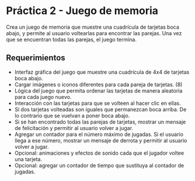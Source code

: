 # Práctica 2 - Juego de memoria

Crea un juego de memoria que muestre una cuadrícula de tarjetas boca abajo, y permite al usuario voltearlas para encontrar las parejas. Una vez que se encuentran todas las parejas, el juego termina.

## Requerimientos

* Interfaz gráfica del juego que muestre una cuadrícula de 4x4 de tarjetas boca abajo.
* Cargar imágenes o iconos diferentes para cada pareja de tarjetas. (8)
* Lógica del juego que permita ordenar las tarjetas de manera aleatoria para cada juego nuevo.
* Interacción con las tarjetas para que se volteen al hacer clic en ellas.
* Si dos tarjetas volteadas son iguales que permanezcan boca arriba. De lo contrario que se vuelvan a poner boca abajo.
* Si se han encontrado todas las parejas de tarjetas, mostrar un mensaje de felicitación y permitir al usuario volver a jugar.
* Agregar un contador para el número máximo de jugadas. Si el usuario llega a ese número, mostrar un mensaje de derrota y permitir al usuario volver a jugar.
* Opcional: animaciones y efectos de sonido cada que el jugador voltee una tarjeta.
* Opcional: agregar un contador de tiempo que sustituya al contador de jugadas.
